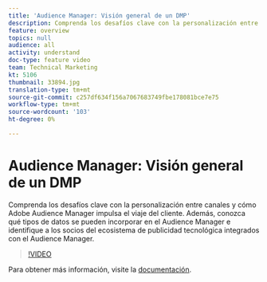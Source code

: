 ```yaml
---
title: 'Audience Manager: Visión general de un DMP'
description: Comprenda los desafíos clave con la personalización entre canales y cómo Adobe Audience Manager impulsa el viaje del cliente. Además, conozca qué tipos de datos se pueden incorporar en el Audience Manager e identifique a los socios del ecosistema de publicidad tecnológica integrados con el Audience Manager.
feature: overview
topics: null
audience: all
activity: understand
doc-type: feature video
team: Technical Marketing
kt: 5106
thumbnail: 33894.jpg
translation-type: tm+mt
source-git-commit: c257df634f156a7067683749fbe178081bce7e75
workflow-type: tm+mt
source-wordcount: '103'
ht-degree: 0%

---
```



# Audience Manager: Visión general de un DMP

Comprenda los desafíos clave con la personalización entre canales y cómo Adobe Audience Manager impulsa el viaje del cliente. Además, conozca qué tipos de datos se pueden incorporar en el Audience Manager e identifique a los socios del ecosistema de publicidad tecnológica integrados con el Audience Manager.

>[!VIDEO](https://video.tv.adobe.com/v/33894/?quality=12)

Para obtener más información, visite la [documentación](https://docs.adobe.com/content/help/en/audience-manager/user-guide/overview/aam-overview.html).
